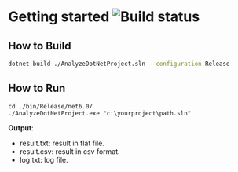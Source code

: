 
# Getting started ![Build status](https://github.com/github/docs/actions/workflows/on-push.yml/badge.svg)

## How to Build

```bash
dotnet build ./AnalyzeDotNetProject.sln --configuration Release
```

## How to Run
```base
cd ./bin/Release/net6.0/
./AnalyzeDotNetProject.exe "c:\yourproject\path.sln"
```

**Output**:
* result.txt: result in flat file.
* result.csv: result in csv format.
* log.txt: log file.
